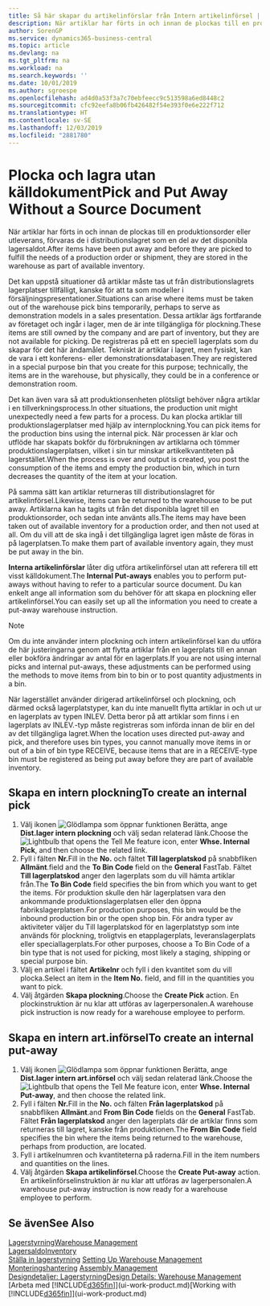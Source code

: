 ```yaml
---
title: Så här skapar du artikelinförslar från Intern artikelinförsel | Microsoft Docs
description: När artiklar har förts in och innan de plockas till en produktionsorder eller utleverans, förvaras de i distributionslagret som en del av det disponibla lagersaldot.
author: SorenGP
ms.service: dynamics365-business-central
ms.topic: article
ms.devlang: na
ms.tgt_pltfrm: na
ms.workload: na
ms.search.keywords: ''
ms.date: 10/01/2019
ms.author: sgroespe
ms.openlocfilehash: ad4d0a53f3a7c70ebfeecc9c513598a6ed8448c2
ms.sourcegitcommit: cfc92eefa8b06fb426482f54e393f0e6e222f712
ms.translationtype: HT
ms.contentlocale: sv-SE
ms.lasthandoff: 12/03/2019
ms.locfileid: "2881780"
---
```

# <a name="pick-and-put-away-without-a-source-document"></a><span data-ttu-id="d787e-103">Plocka och lagra utan källdokument</span><span class="sxs-lookup"><span data-stu-id="d787e-103">Pick and Put Away Without a Source Document</span></span>
<span data-ttu-id="d787e-104">När artiklar har förts in och innan de plockas till en produktionsorder eller utleverans, förvaras de i distributionslagret som en del av det disponibla lagersaldot.</span><span class="sxs-lookup"><span data-stu-id="d787e-104">After items have been put away and before they are picked to fulfill the needs of a production order or shipment, they are stored in the warehouse as part of available inventory.</span></span>  

<span data-ttu-id="d787e-105">Det kan uppstå situationer då artiklar måste tas ut från distributionslagrets lagerplatser tillfälligt, kanske för att ta som modeller i försäljningspresentationer.</span><span class="sxs-lookup"><span data-stu-id="d787e-105">Situations can arise where items must be taken out of the warehouse pick bins temporarily, perhaps to serve as demonstration models in a sales presentation.</span></span> <span data-ttu-id="d787e-106">Dessa artiklar ägs fortfarande av företaget och ingår i lager, men de är inte tillgängliga för plockning.</span><span class="sxs-lookup"><span data-stu-id="d787e-106">These items are still owned by the company and are part of inventory, but they are not available for picking.</span></span> <span data-ttu-id="d787e-107">De registreras på ett en speciell lagerplats som du skapar för det här ändamålet. Tekniskt är artiklar i lagret, men fysiskt, kan de vara i ett konferens- eller demonstrationsdatabasen.</span><span class="sxs-lookup"><span data-stu-id="d787e-107">They are registered in a special purpose bin that you create for this purpose; technically, the items are in the warehouse, but physically, they could be in a conference or demonstration room.</span></span>  

<span data-ttu-id="d787e-108">Det kan även vara så att produktionsenheten plötsligt behöver några artiklar i en tillverkningsprocess.</span><span class="sxs-lookup"><span data-stu-id="d787e-108">In other situations, the production unit might unexpectedly need a few parts for a process.</span></span> <span data-ttu-id="d787e-109">Du kan plocka artiklar till produktionslagerplatser med hjälp av internplockning.</span><span class="sxs-lookup"><span data-stu-id="d787e-109">You can pick items for the production bins using the internal pick.</span></span> <span data-ttu-id="d787e-110">När processen är klar och utflöde har skapats bokför du förbrukningen av artiklarna och tömmer produktionslagerplatsen, vilket i sin tur minskar artikelkvantiteten på lagerstället.</span><span class="sxs-lookup"><span data-stu-id="d787e-110">When the process is over and output is created, you post the consumption of the items and empty the production bin, which in turn decreases the quantity of the item at your location.</span></span>  

<span data-ttu-id="d787e-111">På samma sätt kan artiklar returneras till distributionslagret för artikelinförsel.</span><span class="sxs-lookup"><span data-stu-id="d787e-111">Likewise, items can be returned to the warehouse to be put away.</span></span> <span data-ttu-id="d787e-112">Artiklarna kan ha tagits ut från det disponibla lagret till en produktionsorder, och sedan inte använts alls.</span><span class="sxs-lookup"><span data-stu-id="d787e-112">The items may have been taken out of available inventory for a production order, and then not used at all.</span></span> <span data-ttu-id="d787e-113">Om du vill att de ska ingå i det tillgängliga lagret igen måste de föras in på lagerplatsen.</span><span class="sxs-lookup"><span data-stu-id="d787e-113">To make them part of available inventory again, they must be put away in the bin.</span></span>  

<span data-ttu-id="d787e-114">**Interna artikelinförslar** låter dig utföra artikelinförsel utan att referera till ett visst källdokument.</span><span class="sxs-lookup"><span data-stu-id="d787e-114">The **Internal Put-aways** enables you to perform put-aways without having to refer to a particular source document.</span></span> <span data-ttu-id="d787e-115">Du kan enkelt ange all information som du behöver för att skapa en plockning eller artikelinförsel.</span><span class="sxs-lookup"><span data-stu-id="d787e-115">You can easily set up all the information you need to create a put-away warehouse instruction.</span></span>  

> [!NOTE]  
>  <span data-ttu-id="d787e-116">Om du inte använder intern plockning och intern artikelinförsel kan du utföra de här justeringarna genom att flytta artiklar från en lagerplats till en annan eller bokföra ändringar av antal för en lagerplats.</span><span class="sxs-lookup"><span data-stu-id="d787e-116">If you are not using internal picks and internal put-aways, these adjustments can be performed using the methods to move items from bin to bin or to post quantity adjustments in a bin.</span></span>  
>   
>  <span data-ttu-id="d787e-117">När lagerstället använder dirigerad artikelinförsel och plockning, och därmed också lagerplatstyper, kan du inte manuellt flytta artiklar in och ut ur en lagerplats av typen INLEV. Detta beror på att artiklar som finns i en lagerplats av INLEV.-typ måste registreras som införda innan de blir en del av det tillgängliga lagret.</span><span class="sxs-lookup"><span data-stu-id="d787e-117">When the location uses directed put-away and pick, and therefore uses bin types, you cannot manually move items in or out of a bin of bin type RECEIVE, because items that are in a RECEIVE-type bin must be registered as being put away before they are part of available inventory.</span></span>  

## <a name="to-create-an-internal-pick"></a><span data-ttu-id="d787e-118">Skapa en intern plockning</span><span class="sxs-lookup"><span data-stu-id="d787e-118">To create an internal pick</span></span>  
1.  <span data-ttu-id="d787e-119">Välj ikonen ![Glödlampa som öppnar funktionen Berätta](media/ui-search/search_small.png "Berätta vad du vill göra"), ange **Dist.lager intern plockning** och välj sedan relaterad länk.</span><span class="sxs-lookup"><span data-stu-id="d787e-119">Choose the ![Lightbulb that opens the Tell Me feature](media/ui-search/search_small.png "Tell me what you want to do") icon, enter **Whse. Internal Pick**, and then choose the related link.</span></span>  
2.  <span data-ttu-id="d787e-120">Fyll i fälten **Nr.**</span><span class="sxs-lookup"><span data-stu-id="d787e-120">Fill in the **No.**</span></span> <span data-ttu-id="d787e-121">och fältet **Till lagerplatskod** på snabbfliken **Allmänt**.</span><span class="sxs-lookup"><span data-stu-id="d787e-121">field and the **To Bin Code** field on the **General** FastTab.</span></span> <span data-ttu-id="d787e-122">Fältet **Till lagerplatskod** anger den lagerplats som du vill hämta artiklar från.</span><span class="sxs-lookup"><span data-stu-id="d787e-122">The **To Bin Code** field specifies the bin from which you want to get the items.</span></span> <span data-ttu-id="d787e-123">För produktion skulle den här lagerplatsen vara den ankommande produktionslagerplatsen eller den öppna fabrikslagerplatsen.</span><span class="sxs-lookup"><span data-stu-id="d787e-123">For production purposes, this bin would be the inbound production bin or the open shop bin.</span></span> <span data-ttu-id="d787e-124">För andra typer av aktiviteter väljer du Till lagerplatskod för en lagerplatstyp som inte används för plockning, troligtvis en etapplagerplats, leveranslagerplats eller speciallagerplats.</span><span class="sxs-lookup"><span data-stu-id="d787e-124">For other purposes, choose a To Bin Code of a bin type that is not used for picking, most likely a staging, shipping or special purpose bin.</span></span>  
3.  <span data-ttu-id="d787e-125">Välj en artikel i fältet **Artikelnr** och fyll i den kvantitet som du vill plocka.</span><span class="sxs-lookup"><span data-stu-id="d787e-125">Select an item in the **Item No.** field, and fill in the quantities you want to pick.</span></span>  
4. <span data-ttu-id="d787e-126">Välj åtgärden **Skapa plockning**.</span><span class="sxs-lookup"><span data-stu-id="d787e-126">Choose the **Create Pick** action.</span></span> <span data-ttu-id="d787e-127">En plockinstruktion är nu klar att utföras av lagerpersonalen.</span><span class="sxs-lookup"><span data-stu-id="d787e-127">A warehouse pick instruction is now ready for a warehouse employee to perform.</span></span>  

## <a name="to-create-an-internal-put-away"></a><span data-ttu-id="d787e-128">Skapa en intern art.införsel</span><span class="sxs-lookup"><span data-stu-id="d787e-128">To create an internal put-away</span></span>  
1.  <span data-ttu-id="d787e-129">Välj ikonen ![Glödlampa som öppnar funktionen Berätta](media/ui-search/search_small.png "Berätta vad du vill göra"), ange **Dist.lager intern art.införsel** och välj sedan relaterad länk.</span><span class="sxs-lookup"><span data-stu-id="d787e-129">Choose the ![Lightbulb that opens the Tell Me feature](media/ui-search/search_small.png "Tell me what you want to do") icon, enter **Whse. Internal Put-away**, and then choose the related link.</span></span>  
2.  <span data-ttu-id="d787e-130">Fyll i fälten **Nr.**</span><span class="sxs-lookup"><span data-stu-id="d787e-130">Fill in the **No.**</span></span> <span data-ttu-id="d787e-131">och fälten **Från lagerplatskod** på snabbfliken **Allmänt**.</span><span class="sxs-lookup"><span data-stu-id="d787e-131">and **From Bin Code** fields on the **General** FastTab.</span></span> <span data-ttu-id="d787e-132">Fältet **Från lagerplatskod** anger den lagerplats där de artiklar finns som returneras till lagret, kanske från produktionen.</span><span class="sxs-lookup"><span data-stu-id="d787e-132">The **From Bin Code** field specifies the bin where the items being returned to the warehouse, perhaps from production, are located.</span></span>  
3.  <span data-ttu-id="d787e-133">Fyll i artikelnumren och kvantiteterna på raderna.</span><span class="sxs-lookup"><span data-stu-id="d787e-133">Fill in the item numbers and quantities on the lines.</span></span>  
4.  <span data-ttu-id="d787e-134">Välj åtgärden **Skapa artikelinförsel**.</span><span class="sxs-lookup"><span data-stu-id="d787e-134">Choose the **Create Put-away** action.</span></span> <span data-ttu-id="d787e-135">En artikelinförselinstruktion är nu klar att utföras av lagerpersonalen.</span><span class="sxs-lookup"><span data-stu-id="d787e-135">A warehouse put-away instruction is now ready for a warehouse employee to perform.</span></span>  

## <a name="see-also"></a><span data-ttu-id="d787e-136">Se även</span><span class="sxs-lookup"><span data-stu-id="d787e-136">See Also</span></span>  
[<span data-ttu-id="d787e-137">Lagerstyrning</span><span class="sxs-lookup"><span data-stu-id="d787e-137">Warehouse Management</span></span>](warehouse-manage-warehouse.md)  
[<span data-ttu-id="d787e-138">Lagersaldo</span><span class="sxs-lookup"><span data-stu-id="d787e-138">Inventory</span></span>](inventory-manage-inventory.md)  
<span data-ttu-id="d787e-139">[Ställa in lagerstyrning](warehouse-setup-warehouse.md)   </span><span class="sxs-lookup"><span data-stu-id="d787e-139">[Setting Up Warehouse Management](warehouse-setup-warehouse.md)   </span></span>  
<span data-ttu-id="d787e-140">[Monteringshantering](assembly-assemble-items.md)  </span><span class="sxs-lookup"><span data-stu-id="d787e-140">[Assembly Management](assembly-assemble-items.md)  </span></span>  
[<span data-ttu-id="d787e-141">Designdetaljer: Lagerstyrning</span><span class="sxs-lookup"><span data-stu-id="d787e-141">Design Details: Warehouse Management</span></span>](design-details-warehouse-management.md)  
<span data-ttu-id="d787e-142">[Arbeta med [!INCLUDE[d365fin](includes/d365fin_md.md)]](ui-work-product.md)</span><span class="sxs-lookup"><span data-stu-id="d787e-142">[Working with [!INCLUDE[d365fin](includes/d365fin_md.md)]](ui-work-product.md)</span></span>
